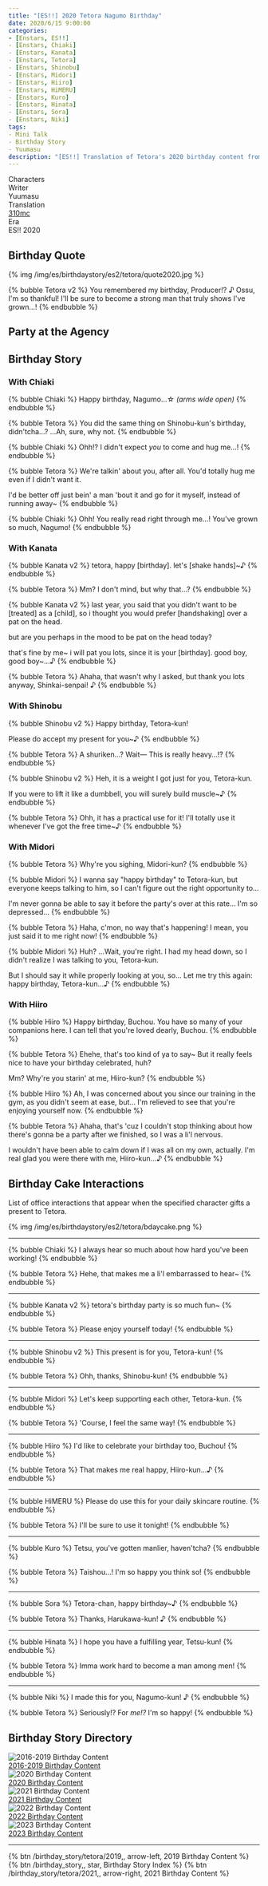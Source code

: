 ```yaml
---
title: "[ES!!] 2020 Tetora Nagumo Birthday"
date: 2020/6/15 9:00:00
categories:
- [Enstars, ES!!]
- [Enstars, Chiaki]
- [Enstars, Kanata]
- [Enstars, Tetora]
- [Enstars, Shinobu]
- [Enstars, Midori]
- [Enstars, Hiiro]
- [Enstars, HiMERU]
- [Enstars, Kuro]
- [Enstars, Hinata]
- [Enstars, Sora]
- [Enstars, Niki]
tags:
- Mini Talk
- Birthday Story
- Yuumasu
description: "[ES!!] Translation of Tetora's 2020 birthday content from Enstars!! Era."
---
```

<div class="three-wrapper" style="--storyColor:#965e7d;--storyColor-rgb:150,94,125;--storyColor-h:326.8;--storyColor-s: 23%;--storyColor-l:47.8%;">
    <div class="info-area">
        <div class="info">
            <div class="info-item characters">
                <div class="label">
                    Characters
                </div>
                <div class="value">								
                <a href="/categories/Enstars/Tetora" character="Tetora"></a>
                <a href="/categories/Enstars/Chiaki" character="Chiaki"></a>
                <a href="/categories/Enstars/Midori" character="Midori"></a>
                <a href="/categories/Enstars/Shinobu" character="Shinobu"></a>
                <a href="/categories/Enstars/Kanata" character="Kanata"></a>
                <a href="/categories/Enstars/Hiiro" character="Hiiro"></a>
                <a href="/categories/Enstars/HiMERU" character="HiMERU"></a>
                <a href="/categories/Enstars/Kuro" character="Kuro"></a>
                <a href="/categories/Enstars/Sora" character="Sora"></a>
                <a href="/categories/Enstars/Niki" character="Niki"></a>
                <a href="/categories/Enstars/Hinata" character="Hinata"></a>
                </div>
            </div>
            <div class="info-item one">
                <div class="label">
                Writer
                </div>
                <div class="value">
                Yuumasu
                </div>
            </div>
            <div class="info-item two">
                <div class="label">
                    Translation
                </div>
                <div class="value">
                    <a href="/about">310mc</a>
                </div>
            </div>
            <div class="info-item three">
                <div class="label">
                Era
                </div>
                <div class="value">
                ES!! 2020
                </div>
            </div>
        </div>
    </div>
</div>

<!-- more -->

<link rel="stylesheet" href="/css/storylist.css">

## Birthday Quote

{% img /img/es/birthdaystory/es2/tetora/quote2020.jpg %}

{% bubble Tetora v2 %}
You remembered my birthday, Producer!? ♪ Ossu, I'm so thankful! I'll be sure to become a strong man that truly shows I've grown…!
{% endbubble %}

## Party at the Agency
<!--
#### <div mt="rare"></div> 1/3

{% img /img/es/birthdaystory/es2/tetora/party_1.jpg %}

{% bubble Tetora %}
TBA
{% endbubble %}

<div class="minitalk" character="Anzu">
    <div class="minitalk-option">
        <div class="minitalk-option_header">
            Happy birthday!
        </div>
        <div class="minitalk-option_content">
			<ul class="tabber">
				<li class="active"><a data-tab="1a-n">Possibility 1</a></li>
				<li><a data-tab="1a-r">Possibility 2</a></li>
			</ul>
			<div data-tab="1a-n">
            	{% bubble Tetora %}
              Thank you very much. I'm sorry for being rude, especially when you took the time to prepare everything for me…

              I mean, I'm happy that I get to celebrate my birthday here, but… I feel bad that you've prepared *this* much for me…

              —No, I shouldn't think negatively about this… right? I'll be sure to enjoy the party.
					{% endbubble %}
			</div>
			<div data-tab="1a-r" style="display: none">
            	{% bubble Tetora %}
              Ahaha… You saying that with a smile on your face stopped me from getting any more negative.

              Thank you so much for preparing this all for me.

              Birthdays happen only once a year, so I'll make sure to avoid saying anything negative for the day.
				{% endbubble %}
			</div>
        </div>
    </div>
	<div class="minitalk-option">
        <div class="minitalk-option_header">
            Did you not want a party?
        </div>
        <div class="minitalk-option_content">
			<ul class="tabber">
				<li class="active"><a data-tab="1b-n">Possibility 1</a></li>
				<li><a data-tab="1b-r">Possibility 2</a></li>
			</ul>
			<div data-tab="1b-n">
            	{% bubble Tetora %}
              Ah— I'm sorry. It's not that, I'm just nervous, really…

              I never have anything interesting to say — What am I gonna do…

              I don't have to say anything interesting…? Y-You sure…?
				{% endbubble %}
			</div>
			<div data-tab="1b-r" style="display: none">
            	{% bubble Tetora %}
              No! That's not what I meant. It's just— It feels nerve-racking to have your birthday party at an agency…

              Ahh, but I really need to stop moping like that… It'd be rude to everyone who came over to celebrate.

              Now that the party is here and ready for me, I'll just enjoy myself for the day.
				{% endbubble %}
			</div>
        </div>
    </div>
</div>

#### <div mt="rare"></div> 2/3

{% bubble Tetora %}
TBA
{% endbubble %}

<div class="minitalk" character="Anzu">
    <div class="minitalk-option">
        <div class="minitalk-option_header">
            From someone in RhythLink…
        </div>
        <div class="minitalk-option_content">
			<ul class="tabber">
				<li class="active"><a data-tab="1a-n">Possibility 1</a></li>
				<li><a data-tab="1a-r">Possibility 2</a></li>
			</ul>
			<div data-tab="1a-n">
            	{% bubble Tetora %}
              Ahh, from Tenma-kun? There's a bunch of bread in here.

              He told me about how tasty this bakery's bread was a few days ago. I think I'll eat it with everyone now that we're all here together.

              Heheh, they all look so tasty — I dunno what to eat first.
					{% endbubble %}
			</div>
			<div data-tab="1a-r" style="display: none">
            	{% bubble Tetora %}
              Wha— From Hasumi-senpai?

              He told you to give it to me 'cause he might be late to the party, huh…?

              He's very diligent about these things, isn't he? But I've been getting along with him lately at the Manga Club, so I'm happy to get a present from him~♪
				{% endbubble %}
			</div>
        </div>
    </div>
	<div class="minitalk-option">
        <div class="minitalk-option_header">
            They're from Gardenia.
        </div>
        <div class="minitalk-option_content">
			<ul class="tabber">
				<li class="active"><a data-tab="1b-n">Possibility 1</a></li>
				<li><a data-tab="1b-r">Possibility 2</a></li>
			</ul>
			<div data-tab="1b-n">
            	{% bubble Tetora %}
              Ooh, from Gardenia? I'll have to thank them the next time I show up at the club.

              …Huh, there's some ominous flowers mixed in with the others. Who picked this one out…?

              It says "Enjoy as a hot driNK" on the birthday card. This is just getting more cryptic…
				{% endbubble %}
			</div>
			<div data-tab="1b-r" style="display: none">
            	{% bubble Tetora %}
              This is such a pretty bouquet. Ah, there's a birthday card attached.

              It's from Shino-kun. "Happy birthday"… His hand writing is as soothing as his presence is~♪

              I'll have to thank him later. Thank you for handing it to me, Miss Producer.
				{% endbubble %}
			</div>
        </div>
    </div>
</div>

#### <div mt="rare"></div> 3/3

{% bubble Tetora %}
TBA
{% endbubble %}

<div class="minitalk" character="Anzu">
    <div class="minitalk-option">
        <div class="minitalk-option_header">
            You're always the main role.
        </div>
        <div class="minitalk-option_content">
			<ul class="tabber">
				<li class="active"><a data-tab="1a-n">Possibility 1</a></li>
				<li><a data-tab="1a-r">Possibility 2</a></li>
			</ul>
			<div data-tab="1a-n">
            	{% bubble Tetora %}
              Ahaha… You almost sounded like Morisawa-senpai there.

              But… you're right. I have juniors now, I need to make sure to be in the spotlight more.

              I can't call myself a "main role" of anything yet… but I don't think my old self could've ever imagined me being this positive about my future.
					{% endbubble %}
			</div>
			<div data-tab="1a-r" style="display: none">
            	{% bubble Tetora %}
              TBA

              TBA

              TBA
				{% endbubble %}
			</div>
        </div>
    </div>
	<div class="minitalk-option">
        <div class="minitalk-option_header">
            TBA
        </div>
        <div class="minitalk-option_content">
			<ul class="tabber">
				<li class="active"><a data-tab="1b-n">Possibility 1</a></li>
				<li><a data-tab="1b-r">Possibility 2</a></li>
			</ul>
			<div data-tab="1b-n">
            	{% bubble Tetora %}
              TBA

              TBA

              TBA
				{% endbubble %}
			</div>
			<div data-tab="1b-r" style="display: none">
            	{% bubble Tetora %}
              TBA

              TBA

              TBA
				{% endbubble %}
			</div>
        </div>
    </div>
</div>
-->

## Birthday Story

### With Chiaki

{% bubble Chiaki %}
Happy birthday, Nagumo…☆ *<th>(arms wide open)</th>*
{% endbubble %}

{% bubble Tetora %}
You did the same thing on Shinobu-kun's birthday, didn'tcha…? …Ah, sure, why not.
{% endbubble %}

{% bubble Chiaki %}
Ohh!? I didn't expect *you* to come and hug me…!
{% endbubble %}

{% bubble Tetora %}
We're talkin' about you, after all. You'd totally hug me even if I didn't want it.

I'd be better off just bein' a man 'bout it and go for it myself, instead of running away~
{% endbubble %}

{% bubble Chiaki %}
Ohh! You really read right through me…! You've grown so much, Nagumo!
{% endbubble %}

### With Kanata

{% bubble Kanata v2 %}
tetora, happy [birthday]. let's [shake hands]~♪
{% endbubble %}

{% bubble Tetora %}
Mm? I don't mind, but why that…?
{% endbubble %}

{% bubble Kanata v2 %}
last year, you said that you didn't want to be [treated] as a [child], so i thought you would prefer [handshaking] over a pat on the head.

but are you perhaps in the mood to be pat on the head today?

that's fine by me~ i will pat you lots, since it is your [birthday]. good boy, good boy~…♪
{% endbubble %}

{% bubble Tetora %}
Ahaha, that wasn't why I asked, but thank you lots anyway, Shinkai-senpai! ♪
{% endbubble %}

### With Shinobu

{% bubble Shinobu v2 %}
Happy birthday, Tetora-kun!

Please do accept my present for you~♪
{% endbubble %}

{% bubble Tetora %}
A shuriken…? Wait— This is really heavy…!?
{% endbubble %}

{% bubble Shinobu v2 %}
Heh, it is a weight I got just for you, Tetora-kun.

If you were to lift it like a dumbbell, you will surely build muscle~♪
{% endbubble %}

{% bubble Tetora %}
Ohh, it has a practical use for it! I'll totally use it whenever I've got the free time~♪
{% endbubble %}

### With Midori

{% bubble Tetora %}
Why're you sighing, Midori-kun?
{% endbubble %}

{% bubble Midori %}
I wanna say "happy birthday" to Tetora-kun, but everyone keeps talking to him, so I can't figure out the right opportunity to…

I'm never gonna be able to say it before the party's over at this rate… I'm so depressed…
{% endbubble %}

{% bubble Tetora %}
Haha, c'mon, no way that's happening! I mean, you just said it to me right now!
{% endbubble %}

{% bubble Midori %}
Huh? …Wait, you're right. I had my head down, so I didn't realize I was talking to you, Tetora-kun.

But I should say it while properly looking at you, so… Let me try this again: happy birthday, Tetora-kun…♪
{% endbubble %}

### With Hiiro

{% bubble Hiiro %}
Happy birthday, Buchou. You have so many of your companions here. I can tell that you're loved dearly, Buchou.
{% endbubble %}

{% bubble Tetora %}
Ehehe, that's too kind of ya to say~ But it really feels nice to have your birthday celebrated, huh?

Mm? Why're you starin' at me, Hiiro-kun?
{% endbubble %}

{% bubble Hiiro %}
Ah, I was concerned about you since our training in the gym, as you didn't seem at ease, but… I'm relieved to see that you're enjoying yourself now.
{% endbubble %}

{% bubble Tetora %}
Ahaha, that's 'cuz I couldn't stop thinking about how there's gonna be a party after we finished, so I was a li'l nervous.

I wouldn't have been able to calm down if I was all on my own, actually. I'm real glad you were there with me, Hiiro-kun…♪
{% endbubble %}

## Birthday Cake Interactions

List of office interactions that appear when the specified character gifts a present to Tetora.

{% img /img/es/birthdaystory/es2/tetora/bdaycake.png %}

<hr>

{% bubble Chiaki %}
I always hear so much about how hard you've been working!
{% endbubble %}

{% bubble Tetora %}
Hehe, that makes me a li'l embarrassed to hear~
{% endbubble %}

<hr>

{% bubble Kanata v2 %}
tetora's birthday party is so much fun~
{% endbubble %}

{% bubble Tetora %}
Please enjoy yourself today!
{% endbubble %}

<hr>

{% bubble Shinobu v2 %}
This present is for you, Tetora-kun!
{% endbubble %}

{% bubble Tetora %}
Ohh, thanks, Shinobu-kun!
{% endbubble %}

<hr>

{% bubble Midori %}
Let's keep supporting each other, Tetora-kun.
{% endbubble %}

{% bubble Tetora %}
'Course, I feel the same way!
{% endbubble %}

<hr>

{% bubble Hiiro %}
I'd like to celebrate your birthday too, Buchou!
{% endbubble %}

{% bubble Tetora %}
That makes me real happy, Hiiro-kun...♪
{% endbubble %}

<hr>

{% bubble HiMERU %}
Please do use this for your daily skincare routine.
{% endbubble %}

{% bubble Tetora %}
I'll be sure to use it tonight!
{% endbubble %}

<hr>

{% bubble Kuro %}
Tetsu, you've gotten manlier, haven'tcha?
{% endbubble %}

{% bubble Tetora %}
Taishou...! I'm so happy you think so!
{% endbubble %}

<hr>

{% bubble Sora %}
Tetora-chan, happy birthday~♪
{% endbubble %}

{% bubble Tetora %}
Thanks, Harukawa-kun! ♪
{% endbubble %}

<hr>

{% bubble Hinata %}
I hope you have a fulfilling year, Tetsu-kun!
{% endbubble %}

{% bubble Tetora %}
Imma work hard to become a man among men!
{% endbubble %}

<hr>

{% bubble Niki %}
I made this for you, Nagumo-kun! ♪
{% endbubble %}

{% bubble Tetora %}
Seriously!? For *me!?* I'm so happy!
{% endbubble %}

## Birthday Story Directory

<div class="stories">
<div class="story">
    <div class="image">
        <img
            src="/img/es/birthdaystory/banner/tetora2019.jpg"
            alt="2016-2019 Birthday Content"
        />
    </div>
    <a href="/birthday_story/tetora/2019" class="storyName" target="_blank">
        <span>2016-2019 Birthday Content</span>
        <span class="read"></span>
    </a>
</div>
<div class="story">
    <div class="image">
        <img
            src="/img/es/birthdaystory/banner/tetora2020.jpg"
            alt="2020 Birthday Content"
        />
    </div>
    <a href="/birthday_story/tetora/2020" class="storyName" target="_blank">
        <span>2020 Birthday Content</span>
        <span class="read"></span>
    </a>
</div>
<div class="story">
    <div class="image">
        <img
            src="/img/es/birthdaystory/banner/tetora2021.jpg"
            alt="2021 Birthday Content"
        />
    </div>
    <a href="/birthday_story/tetora/2021" class="storyName" target="_blank">
        <span>2021 Birthday Content</span>
        <span class="read"></span>
    </a>
</div>
<div class="story">
    <div class="image">
        <img
            src="/img/es/birthdaystory/banner/tetora2022.jpg"
            alt="2022 Birthday Content"
        />
    </div>
    <a href="/birthday_story/tetora/2022" class="storyName" target="_blank">
        <span>2022 Birthday Content</span>
        <span class="read"></span>
    </a>
</div>
<div class="story">
    <div class="image">
        <img
            src="/img/es/birthdaystory/banner/tetora2023.jpg"
            alt="2023 Birthday Content"
        />
    </div>
    <a href="/birthday_story/tetora/2023" class="storyName" target="_blank">
        <span>2023 Birthday Content</span>
        <span class="read"></span>
    </a>
</div>
</div>

<hr>

<div toc>
{% btn /birthday_story/tetora/2019,, arrow-left, 2019 Birthday Content %}
{% btn /birthday_story,, star, Birthday Story Index %}
{% btn /birthday_story/tetora/2021,, arrow-right, 2021 Birthday Content %}
</div>
